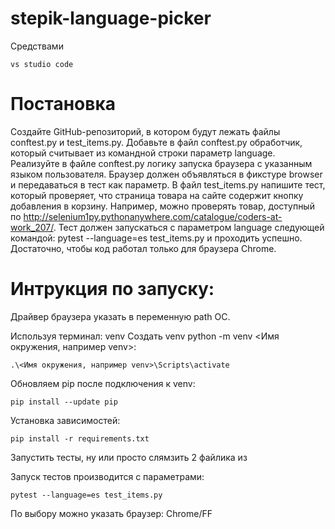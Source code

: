 # stepik-language-picker
Средствами 

```vs studio code```
<h1>Постановка</h1>

Создайте GitHub-репозиторий, в котором будут лежать файлы conftest.py и test_items.py.
Добавьте в файл conftest.py обработчик, который считывает из командной строки параметр language.
Реализуйте в файле conftest.py логику запуска браузера с указанным языком пользователя. Браузер должен объявляться в фикстуре browser и передаваться в тест как параметр.
В файл test_items.py напишите тест, который проверяет, что страница товара на сайте содержит кнопку добавления в корзину. Например, можно проверять товар, доступный по http://selenium1py.pythonanywhere.com/catalogue/coders-at-work_207/.
Тест должен запускаться с параметром language следующей командой:
pytest --language=es test_items.py
и проходить успешно. Достаточно, чтобы код работал только для браузера Сhrome.

<h1>Интрукция по запуску:</h1>
Драйвер браузера указать в переменную path ОС.

Используя терминал:
venv
Создать venv python -m venv <Имя окружения, например venv>:

```.\<Имя окружения, например venv>\Scripts\activate``` 

Обновляем pip после подключения к venv:

```pip install --update pip```

Установка зависимостей:

```pip install -r requirements.txt```

Запустить тесты, ну или просто слямзить 2 файлика из 

Запуск тестов производится с параметрами:

```pytest --language=es test_items.py```

По выбору можно указать браузер: Chrome/FF